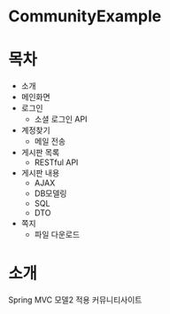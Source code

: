 # CommunityExample


# 목차
- 소개
- 메인화면
- 로그인
	- 소셜 로그인 API
- 계정찾기
	- 메일 전송
- 게시판 목록
	- RESTful API
- 게시판 내용
	- AJAX
	- DB모델링
	- SQL
	- DTO
- 쪽지
	- 파일 다운로드


# 소개

Spring MVC 모델2 적용 커뮤니티사이트

